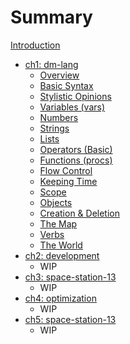 # Summary

[Introduction](intro.md)

- [ch1: dm-lang](./chapter_1_dreammaker/summary.md)
    - [Overview](./chapter_1_dreammaker/overview.md)
    - [Basic Syntax](./chapter_1_dreammaker/syntax.md)
    - [Stylistic Opinions](./chapter_1_dreammaker/shooting_yourself_in_the_foot.md)
    - [Variables (vars)](./chapter_1_dreammaker/variables.md)
    - [Numbers](./chapter_1_dreammaker/numbers.md)
    - [Strings](./chapter_1_dreammaker/strings.md)
    - [Lists](./chapter_1_dreammaker/lists.md)
    - [Operators (Basic)](./chapter_1_dreammaker/operators_basic.md)
    - [Functions (procs)](./chapter_1_dreammaker/functions.md)
    - [Flow Control](./chapter_1_dreammaker/flow_control.md)
    - [Keeping Time](./chapter_1_dreammaker/keeping_time.md)
    - [Scope](./chapter_1_dreammaker/scope.md)
    - [Objects](./chapter_1_dreammaker/objects.md)
    - [Creation & Deletion](./chapter_1_dreammaker/creation_deletion.md)
    - [The Map](./chapter_1_dreammaker/map.md)
    - [Verbs](./chapter_1_dreammaker/verbs.md)
    - [The World](./chapter_1_dreammaker/world.md)
- [ch2: development](./chapter_2_development/summary.md)
    - WIP
- [ch3: space-station-13](./chapter_3_refactoring/summary.md)
    - WIP
- [ch4: optimization](./chapter_4_optimizing/summary.md)
    - WIP
- [ch5: space-station-13](./chapter_5_ss13/summary.md)
    - WIP

